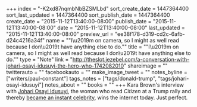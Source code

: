 +++
index = "-K2xd87nqmbNbBZSMLbd"
sort_create_date = 1447364400
sort_last_updated = 1447364400
sort_publish_date = 1447364400
create_date = "2015-11-12T13:40:00-08:00"
publish_date = "2015-11-12T13:40:00-08:00"
date = "2015-11-12T13:40:00-08:00"
last_updated = "2015-11-12T13:40:00-08:00"
preview_url = "ee38f178-d319-cd2c-6afb-d24c4216a34f"
name = "\"I\u2019m on camera, so I might as well read because I don\u2019t have anything else to do.\""
title = "\"I\u2019m on camera, so I might as well read because I don\u2019t have anything else to do.\""
type = "Note"
link = "http://theslot.jezebel.com/a-conversation-with-johari-osayi-idusuyi-the-hero-who-1742082010"
shareimage = ""
twitterauto = ""
facebookauto = ""
make_image_tweet = ""
notes_byline = ["writers/paul-constant"]
tags_notes = ["tags/donald-trump", "tags/johari-osayi-idusuyi"]
notes_about = ""
books = ""
+++
Kara Brown's interview with [Johari Osayi Idusuyi](http://theslot.jezebel.com/a-conversation-with-johari-osayi-idusuyi-the-hero-who-1742082010), the woman who read *Citizen* at a Trump rally and thereby [became an instant celebrity](http://seattlereviewofbooks.com/notes/2015/11/11/trolling-trump-with-reading/), wins the internet today. Just perfect. 